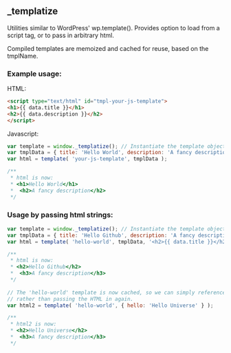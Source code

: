 _templatize
---

Utilities similar to WordPress' wp.template(). Provides option to load from a <prefix><id> script tag,
or to pass in arbitrary html.

Compiled templates are memoized and cached for reuse, based on the tmplName.

### Example usage:

HTML:

```html
<script type="text/html" id="tmpl-your-js-template">
<h1>{{ data.title }}</h1>
<h2>{{ data.description }}</h2>
</script>
```

Javascript:

```js
var template = window._templatize(); // Instantiate the template object to a var.
var tmplData = { title: 'Hello World', description: 'A fancy description' };
var html = template( 'your-js-template', tmplData );

/**
 * html is now:
 * <h1>Hello World</h1>
 *	<h2>A fancy description</h2>
 */
```

### Usage by passing html strings:

```js
var template = window._templatize(); // Instantiate the template object to a var.
var tmplData = { title: 'Hello Github', description: 'A fancy description' };
var html = template( 'hello-world', tmplData, '<h2>{{ data.title }}</h2><h3>{{ data.description }}</h3>' );

/**
 * html is now:
 * <h2>Hello Github</h2>
 *	<h3>A fancy description</h3>
 */
 
// The 'hello-world' template is now cached, so we can simply reference by ID,
// rather than passing the HTML in again.
var html2 = template( 'hello-world', { hello: 'Hello Universe' } );

/**
 * html2 is now:
 * <h2>Hello Universe</h2>
 *	<h3>A fancy description</h3>
 */

```
